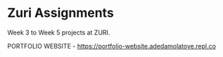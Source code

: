 # Zuri Assignments

Week 3 to Week 5 projects at ZURI.

PORTFOLIO WEBSITE - https://portfolio-website.adedamolatoye.repl.co
